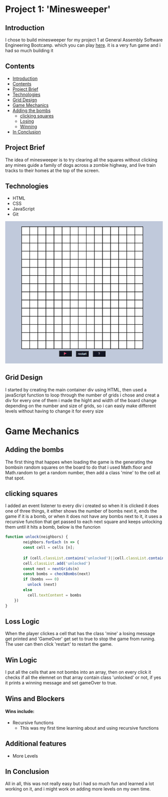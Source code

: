 # Project 1: 'Minesweeper'

## Introduction

I chose to build minesweeper for my project 1 at General Assembly Software Engineering Bootcamp. which you can play [here](https://zahraa237.github.io/minesweeper-main/). it is a very fun game and i had so much building it

## Contents
* [Introduction](#Introduction)
* [Contents](#Contents)
* [Project Brief](#Project-Brief)
* [Technologies](#Technologies)
* [Grid Design](#Grid-Design)
* [Game Mechanics](#Game-Mechanics)
* [Adding the bombs](#Adding-the-bombs)
  * [clicking squares](#clicking-squares)
  * [Losing](#Loss-Logic)
  * [Winning](#Win-Logic)
* [In Conclusion](#In-Conclusion)


## Project Brief

The idea of minesweeper is to try clearing all the squares without clicking any mines
guide a family of dogs across a zombie highway, and live train tracks to their homes at the top of the screen.

## Technologies
* HTML
* CSS
* JavaScript
* Git

![board for minesweeper](assets/Screenshot%202025-07-16%20104156.png)

## Grid Design

I started by creating the main container div using HTML, then used a javaScript function to loop through the number of grids i chose and creat a div for every one of them
i made the hight and width of the board change depending on the number and size of grids, so i can easly make different levels without having to change it for every size

# Game Mechanics


## Adding the bombs 
The first thing that happes when loading the game is the generating the bombsin random squares on the board 
to do that i used Math.floor and Math.random to get a random number, then add a class 'mine' to the cell at that spot.

## clicking squares

I added an event listener to every div i created so when it is clicked it does one of three things, it either shows the number of bombs next it, ends the game if it is a bomb, or when it does not have any bombs next to it, it uses a recursive function that get passed to each next square and keeps unlocking them until it hits a bomb, below is the funcrion

```javascript
function unlock(neighbors) {
        neighbors.forEach (n => {
        const cell = cells [n]; 

        if (cell.classList.contains('unlocked')||cell.classList.contains('flagged')) return;
        cell.classList.add('unlocked')
        const next = nextGrids(n)
        const bombs = checkBombs(next)
        if (bombs === 0)
          unlock (next)
        else 
          cell.textContent = bombs
    })
}
```
## Loss Logic
When the player clickes a cell that has the class 'mine' a losing message get printed and 'GameOver' get set to true to stop the game from runing. The user can then click 'restart' to restart the game.

## Win Logic
I put all the cells that are not bombs into an array, then on every click it checks if all the elemnet on that array contain class 'unlocked' or not, if yes it prints a winning message and set gameOver to true.

## Wins and Blockers
#### Wins include:
* Recursive functions
  * This was my first time learning about and using recursive functions

## Additional features
* More Levels

## In Conclusion
All in all, this was not really easy but i had so much fun and learned a lot working on it, and i might work on adding more levels on my own time.   
